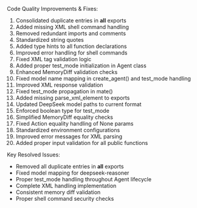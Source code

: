 Code Quality Improvements & Fixes:
1. Consolidated duplicate entries in __all__ exports
2. Added missing XML shell command handling
3. Removed redundant imports and comments
4. Standardized string quotes
5. Added type hints to all function declarations
6. Improved error handling for shell commands
7. Fixed XML tag validation logic
8. Added proper test_mode initialization in Agent class
9. Enhanced MemoryDiff validation checks
10. Fixed model name mapping in create_agent() and test_mode handling
11. Improved XML response validation
12. Fixed test_mode propagation in mate()
13. Added missing parse_xml_element to exports
14. Updated DeepSeek model paths to current format
15. Enforced boolean type for test_mode
16. Simplified MemoryDiff equality checks
17. Fixed Action equality handling of None params
18. Standardized environment configurations
19. Improved error messages for XML parsing
20. Added proper input validation for all public functions

Key Resolved Issues:
- Removed all duplicate entries in __all__ exports
- Fixed model mapping for deepseek-reasoner
- Proper test_mode handling throughout Agent lifecycle
- Complete XML handling implementation
- Consistent memory diff validation
- Proper shell command security checks
